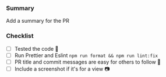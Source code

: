 ### Summary

Add a summary for the PR

### Checklist

- [ ] Tested the code :pray:
- [ ] Run Prettier and Eslint `npm run format && npm run lint:fix` 
- [ ] PR title and commit messages are easy for others to follow :eyes:
- [ ] Include a screenshot if it's for a view :camera: